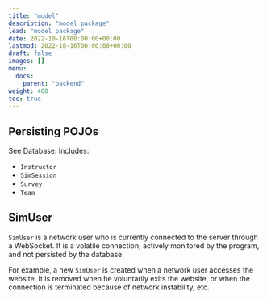 ```yaml
---
title: "model"
description: "model package"
lead: "model package"
date: 2022-10-16T00:00:00+00:00
lastmod: 2022-10-16T00:00:00+00:00
draft: false
images: []
menu:
  docs:
    parent: "backend"
weight: 400
toc: true
---
```


## Persisting POJOs

See Database. Includes:

- `Instructor`
- `SimSession`
- `Survey`
- `Team` 

## SimUser

`SimUser` is a network user who is currently connected to the server 
through a WebSocket. It is a volatile connection, actively monitored 
by the program, and not persisted by the database.

For example, a new `SimUser` is created when a network user accesses 
the website. It is removed when he voluntarily exits the website, or 
when the connection is terminated because of network instability, etc. 
